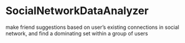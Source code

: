 # SocialNetworkDataAnalyzer
make friend suggestions based on user’s existing connections in social network, and find a dominating set within a group of users
